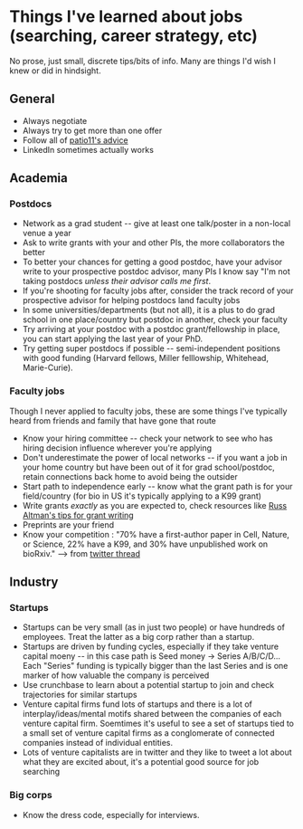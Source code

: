 # Things I've learned about jobs (searching, career strategy, etc)

No prose, just small, discrete tips/bits of info. Many are things I'd wish I knew or did in hindsight.

## General

* Always negotiate
* Always try to get more than one offer
* Follow all of [patio11's advice](https://www.kalzumeus.com/)
* LinkedIn sometimes actually works

## Academia

### Postdocs

* Network as a grad student -- give at least one talk/poster in a non-local venue a year
* Ask to write grants with your and other PIs, the more collaborators the better
* To better your chances for getting a good postdoc, have your advisor write to your prospective postdoc advisor, many PIs I know say "I'm not taking postdocs *unless their advisor calls me first*.
* If you're shooting for faculty jobs after, consider the track record of your prospective advisor for helping postdocs land faculty jobs
* In some universities/departments (but not all), it is a plus to do grad school in one place/country but postdoc in another, check your faculty
* Try arriving at your postdoc with a postdoc grant/fellowship in place, you can start applying the last year of your PhD.
* Try getting super postdocs if possible -- semi-independent positions with good funding  (Harvard fellows, Miller felllowship, Whitehead, Marie-Curie).

### Faculty jobs

Though I never applied to faculty jobs, these are some things I've typically heard from friends and family that have gone that route

* Know your hiring committee -- check your network to see who has hiring decision influence wherever you're applying
* Don't underestimate the power of local networks -- if you want a job in your home country but have been out of it for grad school/postdoc, retain connections back home to avoid being the outsider
* Start path to independence early -- know what the grant path is for your field/country (for bio in US it's typically applying to a K99 grant)
* Write grants *exactly* as you are expected to, check resources like [Russ Altman's tips for grant writing](http://bytesizebio.net/2012/07/19/ismb-2012-vignettes-pt-1-grant-writing-tips/)
* Preprints are your friend
* Know your competition : "70% have a first-author paper in Cell, Nature, or Science, 22% have a K99, and 30% have unpublished work on bioRxiv."  --> from [twitter thread](https://twitter.com/JSheltzer/status/1293234892063506433)

## Industry

### Startups

* Startups can be very small (as in just two people) or have hundreds of employees. Treat the latter as a big corp rather than a startup.
* Startups are driven by funding cycles, especially if they take venture capital moeny -- in this case path is Seed money -> Series A/B/C/D... Each "Series" funding is typically bigger than the last Series and is one marker of how valuable the company is perceived
* Use crunchbase to learn about a potential startup to join and check trajectories for similar startups
* Venture capital firms fund lots of startups and there is a lot of interplay/ideas/mental motifs shared between the companies of each venture capital firm. Soemtimes it's useful to see a set of startups tied to a small set of venture capital firms as a conglomerate of connected companies instead of individual entities.
* Lots of venture capitalists are in twitter and they like to tweet a lot about what they are excited about, it's a potential good source for job searching


### Big corps

* Know the dress code, especially for interviews.

